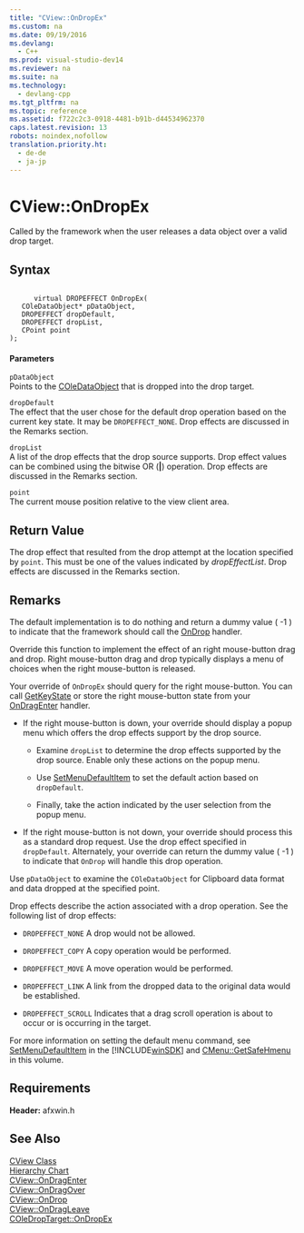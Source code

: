 ```yaml
---
title: "CView::OnDropEx"
ms.custom: na
ms.date: 09/19/2016
ms.devlang: 
  - C++
ms.prod: visual-studio-dev14
ms.reviewer: na
ms.suite: na
ms.technology: 
  - devlang-cpp
ms.tgt_pltfrm: na
ms.topic: reference
ms.assetid: f722c2c3-0918-4481-b91b-d44534962370
caps.latest.revision: 13
robots: noindex,nofollow
translation.priority.ht: 
  - de-de
  - ja-jp
---
```

# CView::OnDropEx
Called by the framework when the user releases a data object over a valid drop target.  
  
## Syntax  
  
```  
  
      virtual DROPEFFECT OnDropEx(  
   COleDataObject* pDataObject,  
   DROPEFFECT dropDefault,  
   DROPEFFECT dropList,  
   CPoint point   
);  
```  
  
#### Parameters  
 `pDataObject`  
 Points to the [COleDataObject](../vs140/COleDataObject-Class.md) that is dropped into the drop target.  
  
 `dropDefault`  
 The effect that the user chose for the default drop operation based on the current key state. It may be `DROPEFFECT_NONE`. Drop effects are discussed in the Remarks section.  
  
 `dropList`  
 A list of the drop effects that the drop source supports. Drop effect values can be combined using the bitwise OR (**&#124;**) operation. Drop effects are discussed in the Remarks section.  
  
 `point`  
 The current mouse position relative to the view client area.  
  
## Return Value  
 The drop effect that resulted from the drop attempt at the location specified by `point`. This must be one of the values indicated by *dropEffectList*. Drop effects are discussed in the Remarks section.  
  
## Remarks  
 The default implementation is to do nothing and return a dummy value ( -1 ) to indicate that the framework should call the [OnDrop](../vs140/CView--OnDrop.md) handler.  
  
 Override this function to implement the effect of an right mouse-button drag and drop. Right mouse-button drag and drop typically displays a menu of choices when the right mouse-button is released.  
  
 Your override of `OnDropEx` should query for the right mouse-button. You can call [GetKeyState](http://msdn.microsoft.com/library/windows/desktop/ms646301) or store the right mouse-button state from your [OnDragEnter](../vs140/CView--OnDragEnter.md) handler.  
  
-   If the right mouse-button is down, your override should display a popup menu which offers the drop effects support by the drop source.  
  
    -   Examine `dropList` to determine the drop effects supported by the drop source. Enable only these actions on the popup menu.  
  
    -   Use [SetMenuDefaultItem](http://msdn.microsoft.com/library/windows/desktop/ms647996) to set the default action based on `dropDefault`.  
  
    -   Finally, take the action indicated by the user selection from the popup menu.  
  
-   If the right mouse-button is not down, your override should process this as a standard drop request. Use the drop effect specified in `dropDefault`. Alternately, your override can return the dummy value ( -1 ) to indicate that `OnDrop` will handle this drop operation.  
  
 Use `pDataObject` to examine the `COleDataObject` for Clipboard data format and data dropped at the specified point.  
  
 Drop effects describe the action associated with a drop operation. See the following list of drop effects:  
  
-   `DROPEFFECT_NONE` A drop would not be allowed.  
  
-   `DROPEFFECT_COPY` A copy operation would be performed.  
  
-   `DROPEFFECT_MOVE` A move operation would be performed.  
  
-   `DROPEFFECT_LINK` A link from the dropped data to the original data would be established.  
  
-   `DROPEFFECT_SCROLL` Indicates that a drag scroll operation is about to occur or is occurring in the target.  
  
 For more information on setting the default menu command, see [SetMenuDefaultItem](http://msdn.microsoft.com/library/windows/desktop/ms647996) in the [!INCLUDE[winSDK](../vs140/includes/winSDK_md.md)] and [CMenu::GetSafeHmenu](../vs140/CMenu--GetSafeHmenu.md) in this volume.  
  
## Requirements  
 **Header:** afxwin.h  
  
## See Also  
 [CView Class](../vs140/CView-Class.md)   
 [Hierarchy Chart](../vs140/Hierarchy-Chart.md)   
 [CView::OnDragEnter](../vs140/CView--OnDragEnter.md)   
 [CView::OnDragOver](../vs140/CView--OnDragOver.md)   
 [CView::OnDrop](../vs140/CView--OnDrop.md)   
 [CView::OnDragLeave](../vs140/CView--OnDragLeave.md)   
 [COleDropTarget::OnDropEx](../vs140/COleDropTarget--OnDropEx.md)